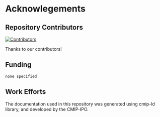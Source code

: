# Acknowlegements


## Repository Contributors

[![Contributors](https://contrib.rocks/image?repo=WCRP-CMIP/CMIP7-CVs)](https://github.com/WCRP-CMIP/CMIP7-CVs/graphs/contributors)

Thanks to our contributors!

## Funding
`none specified`

## Work Efforts
The documentation used in this repository was generated using cmip-ld library, and developed by the CMIP-IPO. 
